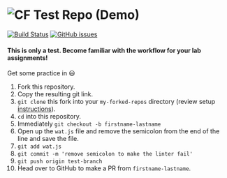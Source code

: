 ![CF](https://i.imgur.com/7v5ASc8.png)  Test Repo (Demo)
=======
[![Build Status](https://travis-ci.org/codefellows-seattle-301d14/00-test-repo-demo.svg?branch=master)](https://travis-ci.org/codefellows-seattle-301d9/00-test-repo-demo) [![GitHub issues](https://img.shields.io/badge/Stuck%3F-Ask%20for%20Help!-orange.svg)](https://github.com/codefellows/seattle-301d14/issues/new) 

#### This is only a test. Become familiar with the workflow for your lab assignments!

Get some practice in :smiley:

1. Fork this repository.  
2. Copy the resulting git link.
3. `git clone` this fork into your `my-forked-repos` directory (review setup [instructions](https://github.com/codefellows/seattle-301d9/blob/master/README.md#create-and-setup-your-301-directory-structure)).  
4. `cd` into this repository.  
5. Immediately `git checkout -b firstname-lastname`  
6. Open up the `wat.js` file and remove the semicolon from the end of the line and save the file.
7. `git add wat.js`
8. `git commit -m 'remove semicolon to make the linter fail'`
9. `git push origin test-branch`
10. Head over to GitHub to make a PR from `firstname-lastname`.
